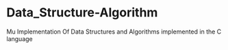 # Data_Structure-Algorithm
Mu Implementation Of Data Structures and Algorithms implemented in the C language
